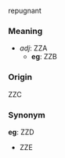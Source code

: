repugnant
### Meaning
+ _adj_: ZZA
    + __eg__: ZZB

### Origin

ZZC

### Synonym

__eg__: ZZD

+ ZZE


